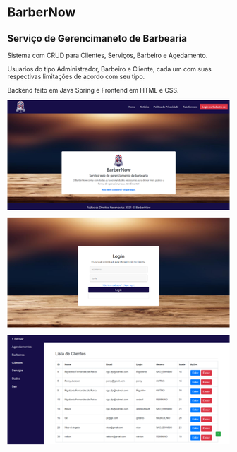 # BarberNow
## Serviço de Gerencimaneto de Barbearia

Sistema com CRUD para Clientes, Serviços, Barbeiro e Agedamento.

Usuarios do tipo Administrador, Barbeiro e Cliente, cada um com suas respectivas limitações de acordo com seu tipo.

Backend feito em Java Spring e Frontend em HTML e CSS.

![Index](https://github.com/Rigobertto/barbernow/blob/main/img/index.png)

![Login](https://github.com/Rigobertto/barbernow/blob/main/img/login.png)

![CRUD Clientes](https://github.com/Rigobertto/barbernow/blob/main/img/listarClientes.png)
